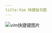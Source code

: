 ```yaml
---
title:Vim 快捷指令图
---
```


![vim快捷键图片](https://www.runoob.com/wp-content/uploads/2015/10/vi-vim-cheat-sheet-sch.gif)